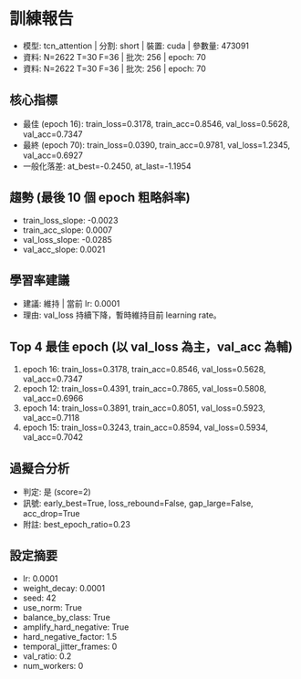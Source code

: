 # 訓練報告
- 模型: tcn_attention  | 分割: short  | 裝置: cuda  | 參數量: 473091
- 資料: N=2622 T=30 F=36  | 批次: 256  | epoch: 70
- 資料: N=2622 T=30 F=36  | 批次: 256  | epoch: 70

## 核心指標
- 最佳 (epoch 16): train_loss=0.3178, train_acc=0.8546, val_loss=0.5628, val_acc=0.7347
- 最終 (epoch 70): train_loss=0.0390, train_acc=0.9781, val_loss=1.2345, val_acc=0.6927
- 一般化落差: at_best=-0.2450, at_last=-1.1954

## 趨勢 (最後 10 個 epoch 粗略斜率)
- train_loss_slope: -0.0023
- train_acc_slope: 0.0007
- val_loss_slope: -0.0285
- val_acc_slope: 0.0021

## 學習率建議
- 建議: 維持  | 當前 lr: 0.0001 
- 理由: val_loss 持續下降，暫時維持目前 learning rate。

## Top 4 最佳 epoch (以 val_loss 為主，val_acc 為輔)
1. epoch 16: train_loss=0.3178, train_acc=0.8546, val_loss=0.5628, val_acc=0.7347
2. epoch 12: train_loss=0.4391, train_acc=0.7865, val_loss=0.5808, val_acc=0.6966
3. epoch 14: train_loss=0.3891, train_acc=0.8051, val_loss=0.5923, val_acc=0.7118
4. epoch 15: train_loss=0.3243, train_acc=0.8594, val_loss=0.5934, val_acc=0.7042

## 過擬合分析
- 判定: 是 (score=2)
- 訊號: early_best=True, loss_rebound=False, gap_large=False, acc_drop=True
- 附註: best_epoch_ratio=0.23

## 設定摘要
- lr: 0.0001
- weight_decay: 0.0001
- seed: 42
- use_norm: True
- balance_by_class: True
- amplify_hard_negative: True
- hard_negative_factor: 1.5
- temporal_jitter_frames: 0
- val_ratio: 0.2
- num_workers: 0